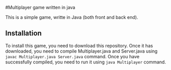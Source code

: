 #Multiplayer game written in java

This is a simple game, writte in Java (both front and back end).

## Installation

To install this game, you need to download this repository. Once it has downloaded, you need to compile Multiplayer.java and Server.java using ```javac Multiplayer.java Server.java``` command. Once you have successfully compiled, you need to run it using ```java Multiplayer``` command.
